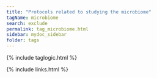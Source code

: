 ```yaml
---
title: "Protocols related to studying the microbiome"
tagName: microbiome
search: exclude
permalink: tag_microbiome.html
sidebar: mydoc_sidebar
folder: tags
---
```

{% include taglogic.html %}

{% include links.html %}
